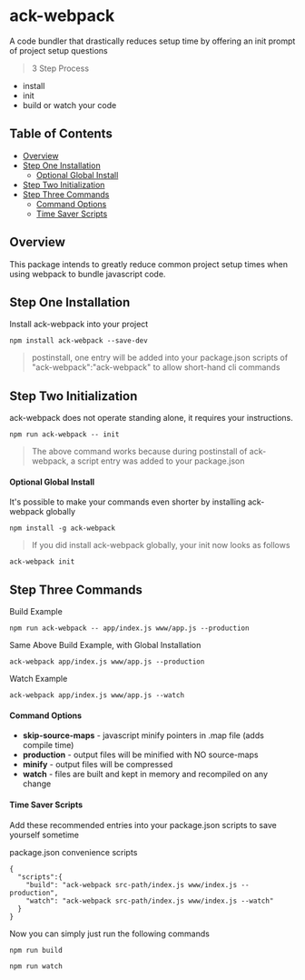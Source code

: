# ack-webpack
A code bundler that drastically reduces setup time by offering an init prompt of project setup questions

> 3 Step Process
- install
- init
- build or watch your code

## Table of Contents

- [Overview](#overview)
- [Step One Installation](#step-one-installation)
  - [Optional Global Install](#optional-global-install)
- [Step Two Initialization](#step-two-initialization)
- [Step Three Commands](#step-three-commands)
  - [Command Options](#command-options)
  - [Time Saver Scripts](#time-saver-scripts)

## Overview
This package intends to greatly reduce common project setup times when using webpack to bundle javascript code.

## Step One Installation
Install ack-webpack into your project

```
npm install ack-webpack --save-dev
```
> postinstall, one entry will be added into your package.json scripts of "ack-webpack":"ack-webpack" to allow short-hand cli commands

## Step Two Initialization
ack-webpack does not operate standing alone, it requires your instructions.

```
npm run ack-webpack -- init
```
> The above command works because during postinstall of ack-webpack, a script entry was added to your package.json

#### Optional Global Install
It's possible to make your commands even shorter by installing ack-webpack globally

```
npm install -g ack-webpack
```
> If you did install ack-webpack globally, your init now looks as follows
```
ack-webpack init
```

## Step Three Commands

Build Example
```
npm run ack-webpack -- app/index.js www/app.js --production
```

Same Above Build Example, with Global Installation
```
ack-webpack app/index.js www/app.js --production
```

Watch Example
```
ack-webpack app/index.js www/app.js --watch
```

#### Command Options

- **skip-source-maps** - javascript minify pointers in .map file (adds compile time)
- **production** - output files will be minified with NO source-maps
- **minify** - output files will be compressed
- **watch** - files are built and kept in memory and recompiled on any change


#### Time Saver Scripts
Add these recommended entries into your package.json scripts to save yourself sometime

package.json convenience scripts
```
{
  "scripts":{
    "build": "ack-webpack src-path/index.js www/index.js --production",
    "watch": "ack-webpack src-path/index.js www/index.js --watch"
  }
}
```

Now you can simply just run the following commands
```
npm run build
```
```
npm run watch
```
